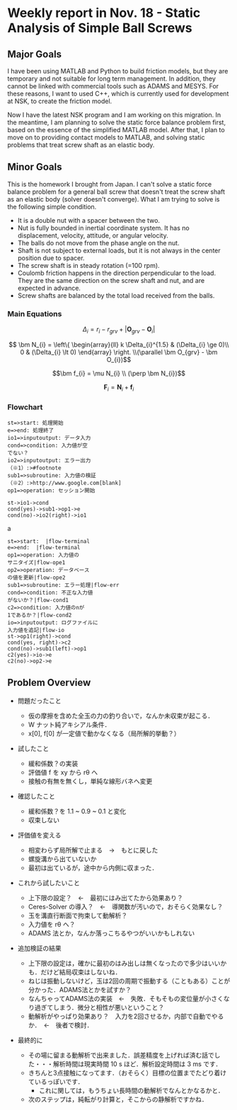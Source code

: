 # Weekly report in Nov. 18 - Static Analysis of Simple Ball Screws

## Major Goals

I have been using MATLAB and Python to build friction models, but they are temporary and not suitable for long term management. In addition, they cannot be linked with commercial tools such as ADAMS and MESYS. For these reasons, I want to used C++, which is currently used for development at NSK, to create the friction model.

Now I have the latest NSK program and I am working on this migration. In the meantime, I am planning to solve the static force balance problem first, based on the essence of the simplified MATLAB model. After that, I plan to move on to providing contact models to MATLAB, and solving static problems that treat screw shaft as an elastic body.

## Minor Goals

This is the homework I brought from Japan. I can't solve a static force balance problem for a general ball screw that doesn't treat the screw shaft as an elastic body (solver doesn't converge). What I am trying to solve is the following simple condition.

- It is a double nut with a spacer between the two.
- Nut is fully bounded in inertial coordinate system. It has no displacement, velocity, attitude, or angular velocity.
- The balls do not move from the phase angle on the nut.
- Shaft is not subject to external loads, but it is not always in the center position due to spacer.
- The screw shaft is in steady rotation (=100 rpm).
- Coulomb friction happens in the direction perpendicular to the load. They are the same direction on the screw shaft and nut, and are expected in advance.
- Screw shafts are balanced by the total load received from the balls.

### Main Equations

$$\Delta_{i} = r_{i} - r_{grv} + |\bm O_{grv} - \bm O_{i}|$$

$$
\bm N_{i} =
\left\{
\begin{array}{ll}
k \Delta_{i}^{1.5} & (\Delta_{i} \ge 0)\\
0  & (\Delta_{i} \lt 0)
\end{array}
\right.
\\(\parallel \bm O_{grv} - \bm O_{i})$$

$$\bm f_{i} = \mu N_{i} \\
(\perp \bm N_{i})$$

$$ \bm F_{i} = \bm N_{i} + \bm f_{i} $$

### Flowchart

```flow
st=>start: 処理開始
e=>end: 処理終了
io1=>inputoutput: データ入力
cond=>condition: 入力値が空
でない？
io2=>inputoutput: エラー出力
（※1）:>#footnote
sub1=>subroutine: 入力値の検証
（※2）:>http://www.google.com[blank]
op1=>operation: セッション開始

st->io1->cond
cond(yes)->sub1->op1->e
cond(no)->io2(right)->io1
```

a

```flow
st=>start:  |flow-terminal
e=>end:  |flow-terminal
op1=>operation: 入力値の
サニタイズ|flow-ope1
op2=>operation: データベース
の値を更新|flow-ope2
sub1=>subroutine: エラー処理|flow-err
cond=>condition: 不正な入力値
がないか？|flow-cond1
c2=>condition: 入力値のnが
1であるか？|flow-cond2
io=>inputoutput: ログファイルに
入力値を追記|flow-io
st->op1(right)->cond
cond(yes, right)->c2
cond(no)->sub1(left)->op1
c2(yes)->io->e
c2(no)->op2->e
```

## Problem Overview

- 問題だったこと
  - 仮の摩擦を含めた全玉の力の釣り合いで，なんか未収束が起こる．
  - W ナット純アキシアル条件．
  - x[0], f[0] が一定値で動かなくなる（局所解的挙動？）
- 試したこと
  - 緩和係数？の実装
  - 評価値 f を xy から rθ へ
  - 接触の有無を無くし，単純な線形バネへ変更
- 確認したこと
  - 緩和係数？を 1.1 ~ 0.9 ~ 0.1 と変化
  - 収束しない
- 評価値を変える
  - 相変わらず局所解で止まる　→　もとに戻した
  - 螺旋溝から出ていないか
  - 最初は出ているが，途中から内側に収まった．

- これから試したいこと
  - 上下限の設定？　←　最初にはみ出てたから効果あり？
  - Ceres-Solver の導入？　←　導関数が汚いので，おそらく効果なし？
  - 玉を溝直行断面で拘束して動解析？
  - 入力値を rθ へ？
  - ADAMS 法とか，なんか落っこちるやつがいいかもしれない

- 追加検証の結果
  - 上下限の設定は，確かに最初のはみ出しは無くなったので多少はいいかも．だけど結局収束はしないね．
  - ねじは振動しないけど，玉は2回の周期で振動する（こともある）ことが分かった．ADAMS法とかを試すか？
  - なんちゃってADAMS法の実装　←　失敗．そもそもの変位量が小さくなり過ぎてしまう．微分と相性が悪いということ？
  - 動解析がやっぱり効果あり？　入力を2回させるか，内部で自動でやるか．　←　後者で検討．

- 最終的に
  - その場に留まる動解析で出来ました．誤差精度を上げれば済む話でした・・・解析時間は現実時間 10 s ほど．解析設定時間は 3 ms です．
  - きちんと3点接触になってます．（おそらく）目標の位置までたどり着けているっぽいです．
    - これに関しては，もうちょい長時間の動解析でなんとかなるかと．
  - 次のステップは，純転がり計算と，そこからの静解析ですかね．
